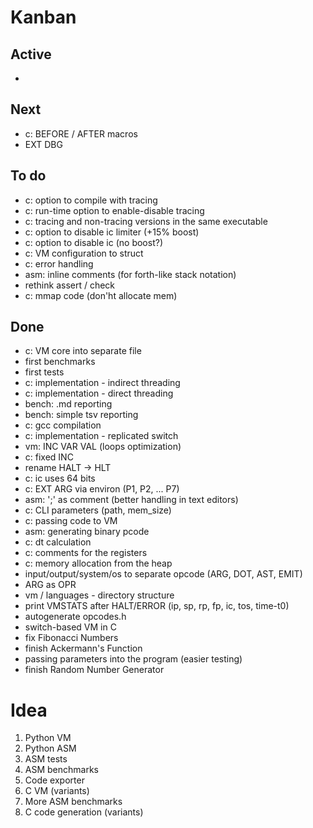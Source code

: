 

# Kanban

## Active

- 

## Next

- c: BEFORE / AFTER macros
- EXT DBG

## To do

- c: option to compile with tracing
- c: run-time option to enable-disable tracing
- c: tracing and non-tracing versions in the same executable
- c: option to disable ic limiter (+15% boost)
- c: option to disable ic (no boost?)
- c: VM configuration to struct 
- c: error handling 
- asm: inline comments (for forth-like stack notation)
- rethink assert / check
- c: mmap code (don'ht allocate mem)

## Done

- c: VM core into separate file
- first benchmarks
- first tests
- c: implementation - indirect threading
- c: implementation - direct threading
- bench: .md reporting
- bench: simple tsv reporting
- c: gcc compilation
- c: implementation - replicated switch
- vm: INC VAR VAL (loops optimization)
- c: fixed INC
- rename HALT -> HLT
- c: ic uses 64 bits
- c: EXT ARG via environ (P1, P2, ... P7)
- asm: ';' as comment (better handling in text editors)
- c: CLI parameters (path, mem_size)
- c: passing code to VM
- asm: generating binary pcode
- c: dt calculation
- c: comments for the registers
- c: memory allocation from the heap
- input/output/system/os to separate opcode (ARG, DOT, AST, EMIT)
- ARG as OPR
- vm / languages - directory structure
- print VMSTATS after HALT/ERROR (ip, sp, rp, fp, ic, tos, time-t0)
- autogenerate opcodes.h
- switch-based VM in C
- fix Fibonacci Numbers
- finish Ackermann's Function
- passing parameters into the program (easier testing)
- finish Random Number Generator

# Idea

1. Python VM
2. Python ASM
3. ASM tests
4. ASM benchmarks
5. Code exporter
6. C VM (variants)
7. More ASM benchmarks
8. C code generation (variants)